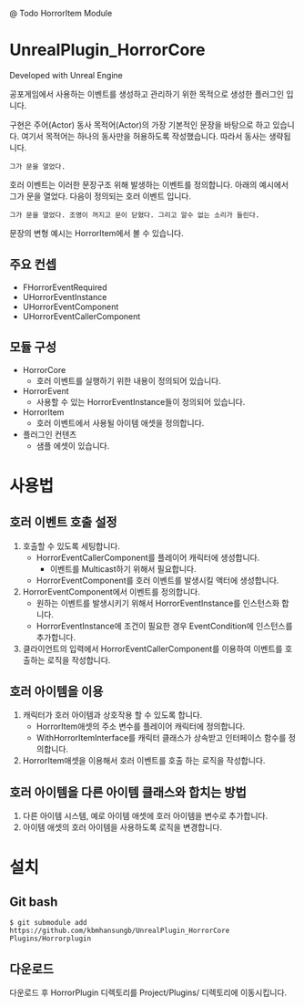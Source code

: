 @ Todo HorrorItem Module

# UnrealPlugin_HorrorCore
Developed with Unreal Engine

공포게임에서 사용하는 이벤트를 생성하고 관리하기 위한 목적으로 생성한 플러그인 입니다.

구현은 주어(Actor) 동사 목적어(Actor)의 가장 기본적인 문장을 바탕으로 하고 있습니다. 
여기서 목적어는 하나의 동사만을 허용하도록 작성했습니다. 따라서 동사는 생략됩니다.

```
그가 문을 열었다.
```

호러 이벤트는 이러한 문장구조 위해 발생하는 이벤트를 정의합니다.
아래의 예시에서 그가 문을 열었다. 다음이 정의되는 호러 이벤트 입니다.

```
그가 문을 열었다. 조명이 꺼지고 문이 닫혔다. 그리고 알수 없는 소리가 들린다.
```

문장의 변형 예시는 HorrorItem에서 볼 수 있습니다.

## 주요 컨셉
* FHorrorEventRequired
* UHorrorEventInstance
* UHorrorEventComponent
* UHorrorEventCallerComponent

## 모듈 구성
* HorrorCore
	- 호러 이벤트를 실행하기 위한 내용이 정의되어 있습니다.
* HorrorEvent
	- 사용할 수 있는 HorrorEventInstance들이 정의되어 있습니다.
* HorrorItem
	- 호러 이벤트에서 사용될 아이템 애셋을 정의합니다.
* 플러그인 컨텐츠
	- 샘플 에셋이 있습니다.

# 사용법
## 호러 이벤트 호출 설정
1. 호출할 수 있도록 세팅합니다.
	- HorrorEventCallerComponent를 플레이어 캐릭터에 생성합니다.
		- 이벤트를 Multicast하기 위해서 필요합니다.
	- HorrorEventComponent를 호러 이벤트를 발생시킬 액터에 생성합니다.
2. HorrorEventComponent에서 이벤트를 정의합니다.
	- 원하는 이벤트를 발생시키기 위해서 HorrorEventInstance를 인스턴스화 합니다.
	- HorrorEventInstance에 조건이 필요한 경우 EventCondition에 인스턴스를 추가합니다.
3. 클라이언트의 입력에서 HorrorEventCallerComponent를 이용하여 이벤트를 호출하는 로직을 작성합니다.

## 호러 아이템을 이용
1. 캐릭터가 호러 아이템과 상호작용 할 수 있도록 합니다.
	- HorrorItem애셋의 주소 변수를 플레이어 캐릭터에 정의합니다.
	- WithHorrorItemInterface를 캐릭터 클래스가 상속받고 인터페이스 함수를 정의합니다.
2. HorrorItem애셋을 이용해서 호러 이벤트를 호출 하는 로직을 작성합니다.

## 호러 아이템을 다른 아이템 클래스와 합치는 방법
1. 다른 아이템 시스템, 예로 아이템 애셋에 호러 아이템을 변수로 추가합니다.
2. 아이템 애셋의 호러 아이템을 사용하도록 로직을 변경합니다.

# 설치
## Git bash
```
$ git submodule add https://github.com/kbmhansungb/UnrealPlugin_HorrorCore Plugins/Horrorplugin
```
## 다운로드
다운로드 후 HorrorPlugin 디렉토리를 Project/Plugins/ 디렉토리에 이동시킵니다.